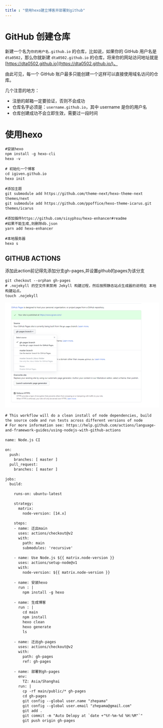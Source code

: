 ```yaml
---
title : "使用hexo建立博客并部署到github"
---
```


# GitHub 创建仓库

新建一个名为`你的用户名.github.io` 的仓库，比如说，如果你的 GitHub 用户名是 `dta0502`，那么你就新建 `dta0502.github.io` 的仓库，将来你的网站访问地址就是 [https://dta0502.github.io](https://dta0502.github.io/)。

由此可见，每一个 GitHub 账户最多只能创建一个这样可以直接使用域名访问的仓库。

几个注意的地方：

- 注册的邮箱一定要验证，否则不会成功
- 仓库名字必须是：`username.github.io`，其中 username 是你的用户名
- 仓库创建成功不会立即生效，需要过一段时间

# 使用hexo

```
#安装hexo
npm install -g hexo-cli
hexo -v

# 初始化一个博客
cd igiven.github.io
hexo init

#添加主题
git submodule add https://github.com/theme-next/hexo-theme-next themes/next
git submodule add https://github.com/ppoffice/hexo-theme-icarus.git themes/icarus

#添加插件https://github.com/sisyphsu/hexo-enhancer#readme
#如果不能生成,则删除db.json
yarn add hexo-enhancer

#本地服务器
hexo s  
```



## GITHUB ACTIONS

添加此action前记得先添加分支gh-pages,并设置github的pages为该分支

```
git checkout --orphan gh-pages
# .nojekyll 的空文件来禁用 Jekyll 构建过程，然后按照静态站点生成器的说明在 本地构建站点。
touch .nojekyll
```

![image-20200715164950805](../../assets/images/2020-07-12-hexo-github/image-20200715164950805.png)


```
# This workflow will do a clean install of node dependencies, build the source code and run tests across different versions of node
# For more information see: https://help.github.com/actions/language-and-framework-guides/using-nodejs-with-github-actions

name: Node.js CI

on:
  push:
    branches: [ master ]
  pull_request:
    branches: [ master ]

jobs:
  build:

    runs-on: ubuntu-latest

    strategy:
      matrix:
        node-version: [14.x]

    steps:
    - name: 迁出main
      uses: actions/checkout@v2
      with: 
        path: main
        submodules: 'recursive'

    - name: Use Node.js ${{ matrix.node-version }}
      uses: actions/setup-node@v1
      with:
        node-version: ${{ matrix.node-version }}
    
    - name: 安装hexo
      run : |
        npm install -g hexo
  
    - name: 生成博客
      run : |
        cd main
        npm install
        hexo clean
        hexo generate
        ls
      
    - name: 迁出gh-pages
      uses: actions/checkout@v2
      with:
        path: gh-pages
        ref: gh-pages
        
    - name: 部署到gh-pages
      env:
        TZ: Asia/Shanghai
      run: |
        cp -rf main/public/* gh-pages
        cd gh-pages
        git config --global user.name "zhepama"
        git config --global user.email "zhepama@gmail.com"
        git add .
        git commit -m "Auto Delopy at `date +"%Y-%m-%d %H:%M"`"
        git push origin gh-pages
```







